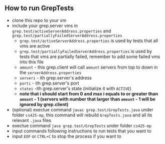 ## How to run GrepTests

* clone this repo to your vm
* include your grep.server vms in `grep.test/activeServerAddress.properties` and `grep.test/partiallyFailedServerAddress.properties`
    * `grep.test/activeServerAddress.properties` is used by tests that all vms are active
    * `grep.test/partiallyFailedServerAddress.properties` is used by tests that vms are partially failed, remember to add some failed vms into this file
    * `amount` - this grep.client will call `amount` servers from top to down in the `serverAddress.properties`
    * `serveri` - ith grep.server's address
    * `porti` - ith grep.server's port
    * `statei` -ith grep.server's state (initialize it with `ACTIVE`)
    * **note that i should start from 0 and max i equals to or greater than `amount` - 1 (servers with number that larger than `amount` - 1 will be ignored by grep.client)**
* (optional) exectue command `javac grep.test/GrepTests.java` under folder `cs425-mp`, this command will rebuild `GrepTests.java` and all its relevant `.java` files
* exectue command `java grep.test/GrepTests` under folder `cs425-mp`
* input commands following instructions to run tests that you want to
* input `EOF` or `CTRL+C` to stop the process if you want to
